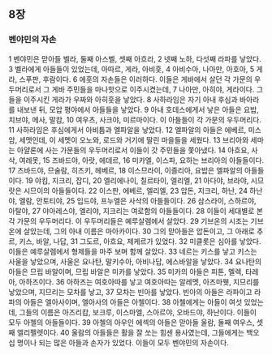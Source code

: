 ## 8장
### 벤야민의 자손
1 벤야민은 맏아들 벨라, 둘째 아스벨, 셋째 아흐라,
2 넷째 노하, 다섯째 라파를 낳았다.
3 벨라에게 아들들이 있었는데, 아따르, 게라, 아비훗,
4 아비수아, 나아만, 아호아,
5 게라, 스푸판, 후람이다.
6 에훗의 자손들은 이러하다. 이들은 게바에서 살던 각 가문의 우두머리로서 그 게바 주민들을 마나핫으로 이주시켰는데,
7 나아만, 아히야, 게라이다. 그들을 이주시킨 게라가 우짜와 아히훗을 낳았다.
8 사하라임은 자기 아내 후심과 바아라를 내보낸 뒤, 모압 평야에서 아들들을 낳았다.
9 아내 호데스에게서 낳은 아들은 요밥, 치브야, 메사, 말캄,
10 여우츠, 사크야, 미르마이다. 이 아들들이 각 가문의 우두머리다.
11 사하라임은 후심에게서 아비툽과 엘파알을 낳았다.
12 엘파알의 아들은 에베르, 미스암, 세멧인데, 이 세멧이 오노와, 로드와 거기에 딸린 마을들을 세웠다.
13 브리아와 세마는 아얄론에 사는 가문들의 우두머리로서 이들이 갓 주민들을 쫓아냈다.
14 아흐요, 사삭, 여레못,
15 즈바드야, 아랏, 에데르,
16 미카엘, 이스파, 요하는 브리아의 아들들이다.
17 즈바드야, 므술람, 히즈키, 헤베르,
18 이스므라이, 이즐리아, 요밥은 엘파알의 아들들이다.
19 야킴, 지크리, 잡디,
20 엘리에나이, 칠르타이, 엘리엘,
21 아다야, 브라야, 시므랏은 시므이의 아들들이다.
22 이스판, 에베르, 엘리엘,
23 압돈, 지크리, 하난,
24 하난야, 엘람, 안토티야,
25 입드야, 프누엘은 사삭의 아들들이다.
26 삼스라이, 스하르야, 아탈야,
27 야아레스야, 엘리야, 지크리는 여로함의 아들들이다.
28 이들이 세대별로 본 각 가문의 우두머리다. 이 우두머리들은 예루살렘에서 살았다.
29 기브온의 시조는 기브온에 살았는데, 그의 아내 이름은 마아카이다.
30 그의 맏아들은 압돈이고, 그 아래로 추르, 키스, 바알, 나답,
31 그도르, 아흐요, 제케르가 있었다.
32 미클롯은 심아를 낳았다. 이들은 예루살렘에서 형제들을 마주 보며 함께 살았다.
33 네르는 키스를 낳고 키스는 사울을 낳았으며, 사울은 요나탄, 말키수아, 아비나답, 에스바알을 낳았다.
34 요나탄의 아들은 므립 바알이며, 므립 바알은 미카를 낳았다.
35 미카의 아들은 피톤, 멜렉, 타레아, 아하즈이다.
36 아하즈는 여호아따를 낳고 여호아따는 알레멧, 아즈마웻, 지므리를 낳았으며, 지므리는 모차를 낳고,
37 모차는 빈아를 낳았다. 빈아의 아들은 라파이고 라파의 아들은 엘아사이며, 엘아사의 아들은 아첼이다.
38 아첼에게는 아들이 여섯 있었는데, 그들의 이름은 아즈리캄, 보크루, 이스마엘, 스아르야, 오바드야, 하난이다. 이들이 모두 아첼의 아들들이다.
39 아첼의 아우인 에섹의 아들은 맏아들 울람, 둘째 여우스, 셋째 엘리펠렛이다.
40 울람의 아들들은 활을 잘 쏘는 힘센 용사였는데, 그들에게는 백오십 명이나 되는 많은 아들과 손자가 있었다. 이들이 모두 벤야민의 자손이다.
